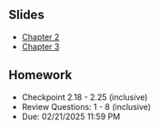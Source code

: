 ## Slides
- [Chapter 2](../Slides/Chapter02.pdf)
- [Chapter 3](../Slides/Chapter03.pdf)

## Homework
- Checkpoint 2.18 - 2.25 (inclusive)
- Review Questions: 1 - 8 (inclusive)
- Due: 02/21/2025 11:59 PM